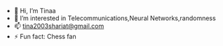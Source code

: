 - 👋 Hi, I’m Tinaa
- 👀 I’m interested in Telecommunications,Neural Networks,randomness
- 📫 tina2003shariat@gmail.com
- ⚡ Fun fact: Chess fan

<!---
Tinashrtz/Tinashrtz is a ✨ special ✨ repository because its `README.md` (this file) appears on your GitHub profile.
You can click the Preview link to take a look at your changes.
--->

